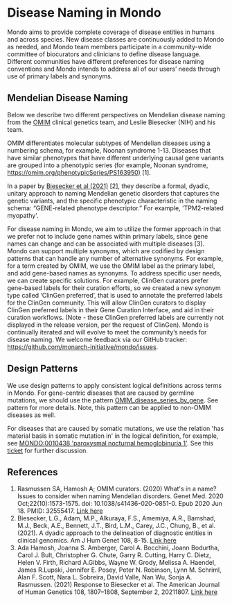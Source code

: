 ---
---
# Disease Naming in Mondo
  
Mondo aims to provide complete coverage of disease entities in humans and across species. New disease classes are continuously added to Mondo as needed, and Mondo team members participate in a community-wide committee of biocurators and clinicians to define disease language. Different communities have different preferences for disease naming conventions and Mondo intends to address all of our users’ needs through use of primary labels and synonyms. 

## Mendelian Disease Naming

Below we describe two different perspectives on Mendelian disease naming from the [OMIM](https://www.omim.org) clinical genetics team, and Leslie Biesecker (NIH) and his team. 

OMIM differentiates molecular subtypes of Mendelian diseases using a numbering schema, for example, Noonan syndrome 1-13. Diseases that have similar phenotypes that have different underlying causal gene variants are grouped into a phenotypic series (for example, Noonan syndrome, [https://omim.org/phenotypicSeries/PS163950)](https://omim.org/phenotypicSeries/PS163950) [1]. 

In a paper by [Biesecker et al (2021)](https://pubmed.ncbi.nlm.nih.gov/33417889/) [2], they describe a formal, dyadic, unitary approach to naming Mendelian genetic disorders that captures the genetic variants, and the specific phenotypic characteristic in the naming schema: “GENE-related phenotype descriptor.” For example, 'TPM2-related myopathy'. 

For disease naming in Mondo, we aim to utilize the former approach in that we prefer not to include gene names within primary labels, since gene names can change and can be associated with multiple diseases [3]. Mondo can support multiple synonyms, which are codified by design patterns that can handle any number of alternative synonyms. For example, for a term created by OMIM, we use the OMIM label as the primary label, and add gene-based names as synonyms. To address specific user needs, we can create specific solutions. For example, ClinGen curators prefer gene-based labels for their curation efforts, so we created a new synonym type called ‘ClinGen preferred’, that is used to annotate the preferred labels for the ClinGen community. This will allow ClinGen curators to display ClinGen preferred labels in their Gene Curation Interface, and aid in their curation workflows. (Note - these ClinGen preferred labels are currently not displayed in the release version, per the request of ClinGen). Mondo is continually iterated and will evolve to meet the community’s needs for disease naming. We welcome feedback via our GitHub tracker: https://github.com/monarch-initiative/mondo/issues. 

## Design Patterns

We use design patterns to apply consistent logical definitions across terms in Mondo. For gene-centric diseases that are caused by germline mutations, we should use the pattern [OMIM_disease_series_by_gene](https://github.com/monarch-initiative/mondo/blob/master/src/patterns/dosdp-patterns/OMIM_disease_series_by_gene.yaml). See pattern for more details. Note, this pattern can be applied to non-OMIM diseases as well.

For diseases that are caused by somatic mutations, we use the relation 'has material basis in somatic mutation in' in the logical definition, for example, see [MONDO:0010438 'paroxysmal nocturnal hemoglobinuria 1'](https://www.ebi.ac.uk/ols/ontologies/mondo/terms?iri=http%3A%2F%2Fpurl.obolibrary.org%2Fobo%2FMONDO_0010438). See this [ticket](https://github.com/monarch-initiative/mondo/issues/4675) for further discussion.

## References

1. Rasmussen SA, Hamosh A; OMIM curators. (2020) What's in a name? Issues to consider when naming Mendelian disorders. Genet Med. 2020 Oct;22(10):1573-1575. doi: 10.1038/s41436-020-0851-0. Epub 2020 Jun 18. PMID: 32555417. [Link here](https://europepmc.org/article/pmc/pmc7521992)
2. Biesecker, L.G., Adam, M.P., Alkuraya, F.S., Amemiya, A.R., Bamshad, M.J., Beck, A.E., Bennett, J.T., Bird, L.M., Carey, J.C., Chung, B., et al. (2021). A dyadic approach to the delineation of diagnostic entities in clinical genomics. Am J Hum Genet 108, 8-15. [Link here](https://www.ncbi.nlm.nih.gov/pmc/articles/PMC7820621/)
3. Ada Hamosh, Joanna S. Amberger, Carol A. Bocchini, Joann Bodurtha, Carol J. Bult, Christopher G. Chute, Garry R. Cutting, Harry C. Dietz, Helen V. Firth, Richard A.Gibbs, Wayne W. Grody, Melissa A. Haendel, James R.Lupski, Jennifer E. Posey, Peter N. Robinson, Lynn M. Schriml, Alan F. Scott, Nara L. Sobreira, David Valle, Nan Wu, Sonja A. Rasmussen. (2021) Response to Biesecker et al. The American Journal of Human Genetics 108, 1807–1808, September 2, 20211807. [Link here](https://www.sciencedirect.com/science/article/pii/S000292972100272X?dgcid=author)



